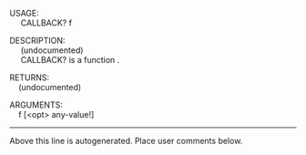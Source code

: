 USAGE:  
&nbsp;&nbsp;&nbsp;&nbsp;&nbsp;CALLBACK?&nbsp;f&nbsp;  
  
DESCRIPTION:  
&nbsp;&nbsp;&nbsp;&nbsp;&nbsp;(undocumented)  
&nbsp;&nbsp;&nbsp;&nbsp;&nbsp;CALLBACK?&nbsp;is&nbsp;a&nbsp;function&nbsp;.  
  
RETURNS:  
&nbsp;&nbsp;&nbsp;&nbsp;(undocumented)  
  
ARGUMENTS:  
&nbsp;&nbsp;&nbsp;&nbsp;f&nbsp;[&lt;opt&gt;&nbsp;any-value!]  
___
Above this line is autogenerated. Place user comments below.